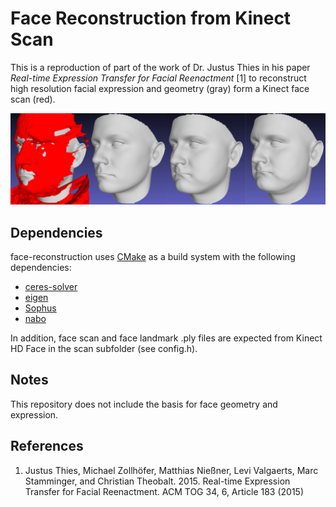 # Face Reconstruction from Kinect Scan

This is a reproduction of part of the work of Dr. Justus Thies in his paper _Real-time Expression Transfer for Facial Reenactment_ [1] to reconstruct high resolution facial expression and geometry (gray) form a Kinect face scan (red).

![](/content/example.png)

## Dependencies
face-reconstruction uses [CMake](https://cmake.org/) as a build system with the following dependencies:

* [ceres-solver](https://github.com/ceres-solver/ceres-solver)
* [eigen](https://gitlab.com/libeigen/eigen)
* [Sophus](https://github.com/strasdat/Sophus)
* [nabo](https://github.com/ethz-asl/libnabo)

In addition, face scan and face landmark .ply files are expected from Kinect HD Face in the scan subfolder (see config.h).

## Notes
This repository does not include the basis for face geometry and expression.


## References
1. Justus Thies, Michael Zollhöfer, Matthias Nießner, Levi Valgaerts, Marc Stamminger,
and Christian Theobalt. 2015. Real-time Expression Transfer for Facial Reenactment.
ACM TOG 34, 6, Article 183 (2015)
